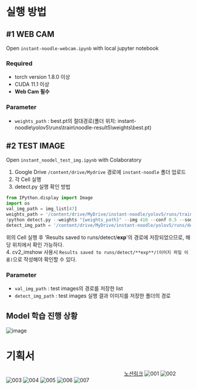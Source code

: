# 실행 방법
## #1 WEB CAM   
Open ``instant-noodle-webcam.ipynb`` with local jupyter notebook  
### Required   
- torch version 1.8.0 이상   
- CUDA 11.1 이상   
- **Web Cam 필수**  

### Parameter   
- ``weights_path`` : best.pt의 절대경로(폴더 위치: instant-noodle\yolov5\runs\train\noodle-result5\weights\best.pt)

## #2 TEST IMAGE
Open ``instant_noodel_test_img.ipynb`` with Colaboratory  
1. Google Drive ``/content/drive/Mydrive`` 경로에 ``instant-noodle`` 폴더 업로드   
2. 각 Cell 실행
3. detect.py 실행 확인 방법   
```python
from IPython.display import Image
import os
val_img_path = img_list[47]
weights_path = '/content/drive/MyDrive/instant-noodle/yolov5/runs/train/noodle-result5/weights/best.pt'
!python detect.py --weights "{weights_path}" --img 416 --conf 0.5 --source "{val_img_path}"
detect_img_path = '/content/drive/MyDrive/instant-noodle/yolov5/runs/detect/exp'
```   
위의 Cell 실행 후 'Results saved to runs/detect/**exp**'의 경로에 저장되었으므로, 해당 위치에서 확인 가능하다.   
4. cv2_imshow 사용시 ``Results saved to runs/detect/**exp**/(이미지 파일 이름)``으로 작성해야 확인할 수 있다.   

### Parameter   
- ``val_img_path`` : test images의 경로를 저장한 list
- ``detect_img_path`` : test images 실행 결과 이미지를 저장한 폴더의 경로   
   
## Model 학습 진행 상황
![image](https://user-images.githubusercontent.com/90624848/187072399-747700bd-8631-4a15-9aa9-3380028d12ac.png)

  
   
# 기획서
　　　　　　　　　　　　　　　　　　　　　　　[노션링크](https://eggplant-raccoon-ce3.notion.site/Team3-00e3f6dd0df14e03b7a9c2ed24b3b46f)
![001](https://user-images.githubusercontent.com/90624848/187071534-618aafc1-3055-40d0-b39e-e9bbf661a67e.jpg)
![002](https://user-images.githubusercontent.com/90624848/187071537-a89f5241-07ee-4369-ba0a-01fc15913eb7.jpg)
![003](https://user-images.githubusercontent.com/90624848/187071538-59c7d8db-ff9a-4610-91da-978d30c05b32.jpg)
![004](https://user-images.githubusercontent.com/90624848/187071539-a41033f6-b341-4585-af80-fb5d4004c52f.jpg)
![005](https://user-images.githubusercontent.com/90624848/187071541-de7e705b-f248-4d25-ae87-0a552d20c7ee.jpg)
![006](https://user-images.githubusercontent.com/90624848/187071546-2e3c1d41-25f2-4298-9458-6507dd4a0bd1.jpg)
![007](https://user-images.githubusercontent.com/90624848/187071547-7dd85bec-3b83-41a9-834c-e0267fbfdf7a.jpg)
